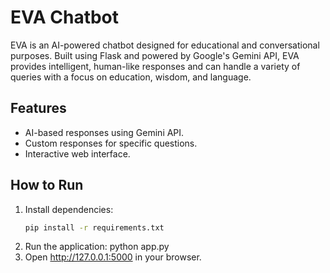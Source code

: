 # EVA Chatbot
EVA is an AI-powered chatbot designed for educational and conversational purposes. 
Built using Flask and powered by Google's Gemini API, 
EVA provides intelligent, human-like responses and can handle a variety of queries with a focus on education, wisdom, and language.

## Features
- AI-based responses using Gemini API.
- Custom responses for specific questions.
- Interactive web interface.

## How to Run
1. Install dependencies:
   ```bash
   pip install -r requirements.txt
2. Run the application:
   python app.py
3. Open http://127.0.0.1:5000 in your browser.   
